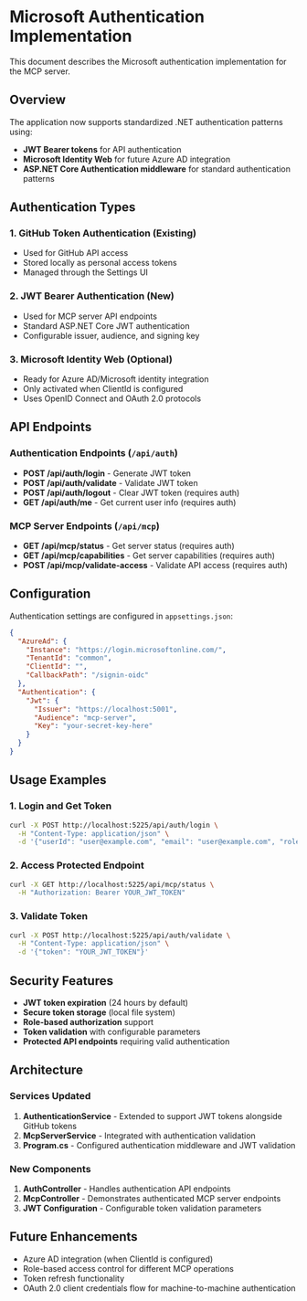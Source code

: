 # Microsoft Authentication Implementation

This document describes the Microsoft authentication implementation for the MCP server.

## Overview

The application now supports standardized .NET authentication patterns using:
- **JWT Bearer tokens** for API authentication  
- **Microsoft Identity Web** for future Azure AD integration
- **ASP.NET Core Authentication middleware** for standard authentication patterns

## Authentication Types

### 1. GitHub Token Authentication (Existing)
- Used for GitHub API access
- Stored locally as personal access tokens
- Managed through the Settings UI

### 2. JWT Bearer Authentication (New)
- Used for MCP server API endpoints
- Standard ASP.NET Core JWT authentication
- Configurable issuer, audience, and signing key

### 3. Microsoft Identity Web (Optional)
- Ready for Azure AD/Microsoft identity integration
- Only activated when ClientId is configured
- Uses OpenID Connect and OAuth 2.0 protocols

## API Endpoints

### Authentication Endpoints (`/api/auth`)

- **POST /api/auth/login** - Generate JWT token
- **POST /api/auth/validate** - Validate JWT token  
- **POST /api/auth/logout** - Clear JWT token (requires auth)
- **GET /api/auth/me** - Get current user info (requires auth)

### MCP Server Endpoints (`/api/mcp`)

- **GET /api/mcp/status** - Get server status (requires auth)
- **GET /api/mcp/capabilities** - Get server capabilities (requires auth)
- **POST /api/mcp/validate-access** - Validate API access (requires auth)

## Configuration

Authentication settings are configured in `appsettings.json`:

```json
{
  "AzureAd": {
    "Instance": "https://login.microsoftonline.com/",
    "TenantId": "common",
    "ClientId": "",
    "CallbackPath": "/signin-oidc"
  },
  "Authentication": {
    "Jwt": {
      "Issuer": "https://localhost:5001",
      "Audience": "mcp-server", 
      "Key": "your-secret-key-here"
    }
  }
}
```

## Usage Examples

### 1. Login and Get Token
```bash
curl -X POST http://localhost:5225/api/auth/login \
  -H "Content-Type: application/json" \
  -d '{"userId": "user@example.com", "email": "user@example.com", "roles": ["user"]}'
```

### 2. Access Protected Endpoint
```bash  
curl -X GET http://localhost:5225/api/mcp/status \
  -H "Authorization: Bearer YOUR_JWT_TOKEN"
```

### 3. Validate Token
```bash
curl -X POST http://localhost:5225/api/auth/validate \
  -H "Content-Type: application/json" \
  -d '{"token": "YOUR_JWT_TOKEN"}'
```

## Security Features

- **JWT token expiration** (24 hours by default)
- **Secure token storage** (local file system)
- **Role-based authorization** support
- **Token validation** with configurable parameters
- **Protected API endpoints** requiring valid authentication

## Architecture

### Services Updated

1. **AuthenticationService** - Extended to support JWT tokens alongside GitHub tokens
2. **McpServerService** - Integrated with authentication validation
3. **Program.cs** - Configured authentication middleware and JWT validation

### New Components

1. **AuthController** - Handles authentication API endpoints
2. **McpController** - Demonstrates authenticated MCP server endpoints
3. **JWT Configuration** - Configurable token validation parameters

## Future Enhancements

- Azure AD integration (when ClientId is configured)
- Role-based access control for different MCP operations
- Token refresh functionality
- OAuth 2.0 client credentials flow for machine-to-machine authentication